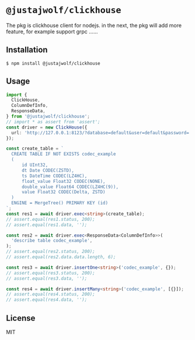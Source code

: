# `@justajwolf/clickhouse`

The pkg is clickhouse client for nodejs. in the next, the pkg will add more feature, for example support grpc ……

## Installation

```shell
$ npm install @justajwolf/clickhouse
```

## Usage

```ts
import {
  ClickHouse,
  ColumnDefInfo,
  ResponseData,
} from '@justajwolf/clickhouse';
// import * as assert from 'assert';
const driver = new ClickHouse({
  url: 'http://127.0.0.1:8123/?database=default&user=default&password=',
});

const create_table = `
  CREATE TABLE IF NOT EXISTS codec_example
  (
      id UInt32,
      dt Date CODEC(ZSTD),
      ts DateTime CODEC(LZ4HC),
      float_value Float32 CODEC(NONE),
      double_value Float64 CODEC(LZ4HC(9)),
      value Float32 CODEC(Delta, ZSTD)
  )
  ENGINE = MergeTree() PRIMARY KEY (id)
`;
const res1 = await driver.exec<string>(create_table);
// assert.equal(res1.status, 200);
// assert.equal(res1.data, '');

const res2 = await driver.exec<ResponseData<ColumnDefInfo>>(
  'describe table codec_example',
);
// assert.equal(res2.status, 200);
// assert.equal(res2.data.data.length, 6);

const res3 = await driver.insertOne<string>('codec_example', {});
// assert.equal(res3.status, 200);
// assert.equal(res3.data, '');

const res4 = await driver.insertMany<string>('codec_example', [{}]);
// assert.equal(res4.status, 200);
// assert.equal(res4.data, '');
```

## License

MIT

